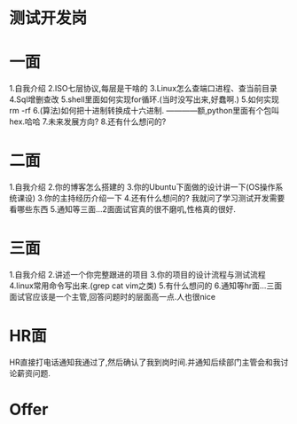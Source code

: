 # 测试开发岗
# 一面
1.自我介绍
2.ISO七层协议,每层是干啥的
3.Linux怎么查端口进程、查当前目录
4.Sql增删查改
5.shell里面如何实现for循环.(当时没写出来,好蠢啊.)
5.如何实现rm -rf
6.(算法)如何把十进制转换成十六进制. ————额,python里面有个包叫hex.哈哈
7.未来发展方向?
8.还有什么想问的?
# 二面
1.自我介绍
2.你的博客怎么搭建的
3.你的Ubuntu下面做的设计讲一下(OS操作系统课设)
3.你的主持经历介绍一下
4.还有什么想问的?  我就问了学习测试开发需要看哪些东西
5.通知等三面...2面面试官真的很不磨叽,性格真的很好.
# 三面
1.自我介绍
2.讲述一个你完整跟进的项目
3.你的项目的设计流程与测试流程
4.linux常用命令写出来.(grep cat vim之类)
5.有什么想问的
6.通知等hr面...三面面试官应该是一个主管,回答问题时的层面高一点.人也很nice
# HR面
HR直接打电话通知我通过了,然后确认了我到岗时间.并通知后续部门主管会和我讨论薪资问题.

# Offer